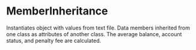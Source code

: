 # MemberInheritance
Instantiates object with values from text file. Data members inherited from one class as attributes of another class. The average balance, account status, and penalty fee are calculated.
